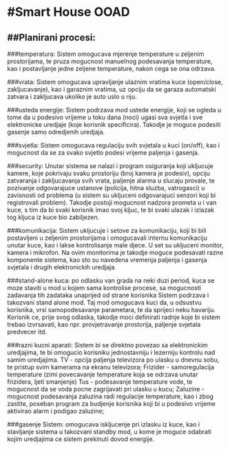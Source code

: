 #Smart House OOAD
==================

##Planirani procesi:
---------------------

###temperatura: 
Sistem omogucava mjerenje temperature u zeljenim prostorijama, te pruza mogucnost manuelnog podesavanja temperature, kao i postavljanje jedne zeljene temperature, nakon cega se ona odrzava.

###vrata: 
Sistem omogucava upravljanje ulaznim vratima kuce (open/close, zakljucavanje), kao i garaznim vratima, uz opciju da se garaza automatski zatvara i zakljucava ukoliko je auto uslo u nju.

###usteda energije: 
Sistem podrzava mod ustede energije, koji se ogleda u tome da u podesivo vrijeme u toku dana (noci) ugasi sva svjetla i sve elektronicke uredjaje (koje korisnik specificira). Takodje je moguce podesiti gasenje samo odredjenih uredjaja.

###svjetla:
Sistem omogucava regulaciju svih svjetala u kuci (on/off), kao i mogucnost da se za svako svjetlo podesi vrijeme paljenja i gasenja.

###security:
 Unutar sistema se nalazi i program osiguranja koji ukljucuje kamere, koje pokrivaju svaku prostoriju (broj kamera je podesiv), opciju zatvaranja i zakljucavanja svih vrata, paljenje alarma u slucaju provale, te pozivanje odgovarajuce ustanove (policija, hitna sluzba, vatrogasci) u zavisnosti od problema (u sistem su ukljuceni odgovarajuci senzori koji bi registrovali problem). Takodje postoji mogucnost nadzora prometa u i van kuce, s tim da bi svaki korisnik imao svoj kljuc, te bi svaki ulazak i izlazak tog kljuca iz kuce bio zabiljezen.

###komunikacija:
 Sistem ukljucuje i setove za komunikaciju, koji bi bili postavljeni u zeljenim prostorijama i omogucavali internu komunikaciju unutar kuce, kao i lakse kontrolisanje male djece. U set su ukljuceni monitor, kamera i mikrofon. Na ovim monitorima je takodje moguce podesavati razne komponente sistema, kao sto su navedena vremenja paljenja i gasenja svjetala i drugih elektronickih uredjaja.

###stand-alone kuca:
 po odlasku van grada na neki duzi period, kuca se moze staviti u mod u kojem sama kontrolise procese, sa mogucnosti zadavanja tih zadataka unaprijed od strane korisnika Sistem podrzava i takozvani stand alone mod. Taj mod omogucava kuci da, u odsustvu korisnika, vrsi samopodesavanje parametara, te da sprijeci neku havariju. Korisnik ce, prije svog odlaska, takodje moci definirati radnje koje bi sistem trebao izvrsavati, kao npr. provjetravanje prostorija, paljenje svjetala predvecer itd.

###razni kucni aparati:
 Sistem bi se direktno povezao sa elektronickim uredjajima, te bi omogucio korisniku jednostavniju i lezerniju kontrolu nad samim uredjajima. TV - opcija paljenja televizora po ulasku u dnevnu sobu, te pristup svim kamerama na ekranu televizora; Frizider - samoregulacija temperature (zimi povecavanje temperature koja se odrzava unutar frizidera, ljeti smanjenje) Tus - podesavanje temperature vode, te mogucnost da se voda pocne zagrijavati pri ulasku u kucu; Zaluzine - mogucnost podesavanja zaluzina radi regulacije temperature, kao i zbog zastite, poseban program za budjenje korisnika koji bi u podesivo vrijeme aktivirao alarm i podigao zaluzine;

###gasenje Sistem:
 omogucava iskljucenje pri izlasku iz kuce, kao i stavljanje sistema u takozvani standby mod, u kome je moguce odabrati kojim uredjajima ce sistem prekinuti dovod energije.